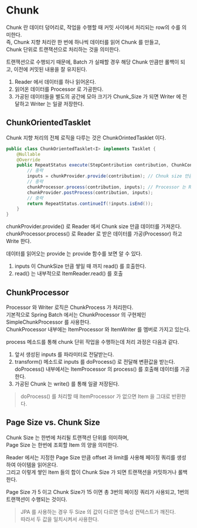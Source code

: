 # Chunk

Chunk 란 데이터 덩어리로, 작업을 수행할 때 커밋 사이에서 처리되는 row의 수를 의미한다.   
즉, Chunk 지향 처리란 한 번에 하나씩 데이터를 읽어 Chunk 를 만들고,   
Chunk 단위로 트랜잭션으로 처리하는 것을 의미한다.   

트랜잭션으로 수행되기 때문에, Batch 가 실패할 경우 해당 Chunk 만큼만 롤백이 되고, 이전에 커밋된 내용을 잘 유지된다.   

1. Reader 에서 데이터를 하나 읽어온다.
2. 읽어온 데이터를 Processor 로 가공한다.
3. 가공된 데이터들을 별도의 공간에 모아 크기가 Chunk_Size 가 되면 Writer 에 전달하고 Writer 는 일괄 저장한다.

## ChunkOrientedTasklet

Chunk 지향 처리의 전체 로직을 다루는 것은 ChunkOrintedTasklet 이다.   

```java
public class ChunkOrientedTasklet<I> implements Tasklet {
	@Nullable
	@Override
	public RepeatStatus execute(StepContribution contribution, ChunkContext chunkContext) throws Exception {
        // 중략
        inputs = chunkProvider.provide(contribution); // Chnuk size 만큼 데이터를 읽어온다.
        // 중략
        chunkProcessor.process(contribution, inputs); // Processor 는 Reader 로 읽어온 데이터를 가공하고 기록한다.
        chunkProvider.postProcess(contribution, inputs);
        // 중략
		return RepeatStatus.continueIf(!inputs.isEnd());
	}
}
```

chunkProvider.provide() 로 Reader 에서 Chunk size 만큼 데이터를 가져온다.  
chunkProcessor.process() 로 Reader 로 받은 데이터를 가공(Processor) 하고 Write 한다.

데이터를 읽어오는 provide 는 provide 함수를 보면 알 수 있다.      
1. inputs 이 ChunkSize 만큼 쌓일 때 까지 read() 를 호출한다.
2. read() 는 내부적으로 ItemReader.read() 를 호출

## ChunkProcessor
Processor 와 Writer 로직은 ChunkProcess 가 처리한다.   
기본적으로 Spring Batch 에서는 ChunkProcessor 의 구현체인 SimpleChunkProcessor 를 사용한다.      
ChunkProcessor 내부에는 ItemProcessor 와 ItemWriter 를 멤버로 가지고 있는다.   

process 메소드를 통해 chunk 단위 작업을 수행하는데 처리 과정은 다음과 같다. 
1. 앞서 생성된 inputs 를 파라미터로 전달받는다.
2. transform() 메소드로 inputs 를 doProcess() 로 전달해 변환값을 받는다.
    doProcess() 내부에서는 ItemProcessor 의 process() 를 호출해 데이터를 가공한다.   
3. 가공된 Chunk 는 write() 를 통해 일괄 저장된다.  

> doProcess() 를 처리할 때 ItemProcessor 가 없으면 Item 을 그대로 반환한다.   

## Page Size vs. Chunk Size
Chunk Size 는 한번에 처리될 트랜잭션 단위를 의미하며,   
Page Size 는 한번에 조회할 Item 의 양을 의미한다.   

Reader 에서는 지정한 Page Size 만큼 offset 과 limit를 사용해 페이징 쿼리를 생성하여 아이템을 읽어온다.   
그리고 이렇게 쌓인 Item 들의 합이 Chunk Size 가 되면 트랜잭션을 커밋하거나 롤백한다.   

Page Size 가 5 이고 Chunk Size가 15 이면 총 3번의 페이징 쿼리가 사용되고, 1번의 트랜잭션이 수행되는 것이다.   

> JPA 를 사용하는 경우 두 Size 의 값이 다르면 영속성 컨텍스트가 깨진다.   
> 따라서 두 값을 일치시켜서 사용한다.   


